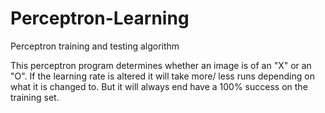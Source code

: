 # Perceptron-Learning
Perceptron training and testing algorithm

This perceptron program determines whether an image is of an "X" or an "O". If the learning rate is altered it will take more/ less runs depending on what it is changed to.  But it will always end have a 100% success on the training set.


